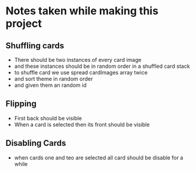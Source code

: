# Notes taken while making this project 

## **Shuffling cards**
- There should be two instances of every card image
- and these instances should be in random order in a shuffled card stack
- to shuffle card we use spread cardImages array twice 
- and sort theme in random order 
- and given them an random id

## **Flipping**
- First back should be visible
- When a card is selected then its front should be visible

## **Disabling Cards**
- when cards one and teo are selected all card should be disable for a while